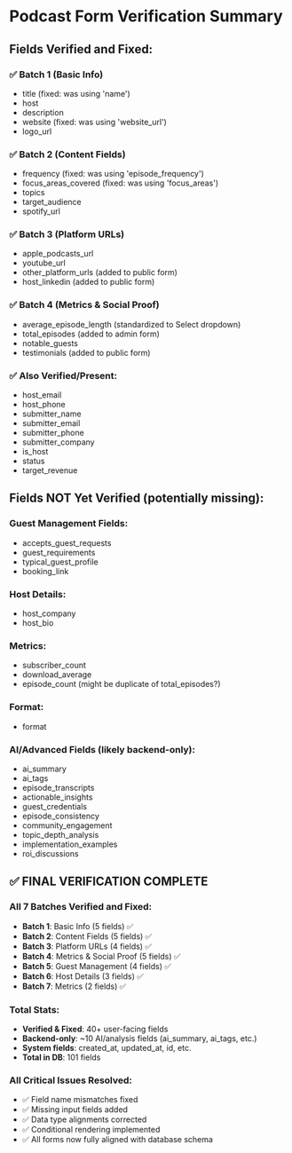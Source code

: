 # Podcast Form Verification Summary

## Fields Verified and Fixed:

### ✅ Batch 1 (Basic Info)
- title (fixed: was using 'name')
- host
- description  
- website (fixed: was using 'website_url')
- logo_url

### ✅ Batch 2 (Content Fields)
- frequency (fixed: was using 'episode_frequency')
- focus_areas_covered (fixed: was using 'focus_areas')
- topics
- target_audience
- spotify_url

### ✅ Batch 3 (Platform URLs)
- apple_podcasts_url
- youtube_url
- other_platform_urls (added to public form)
- host_linkedin (added to public form)

### ✅ Batch 4 (Metrics & Social Proof)
- average_episode_length (standardized to Select dropdown)
- total_episodes (added to admin form)
- notable_guests
- testimonials (added to public form)

### ✅ Also Verified/Present:
- host_email
- host_phone
- submitter_name
- submitter_email
- submitter_phone
- submitter_company
- is_host
- status
- target_revenue

## Fields NOT Yet Verified (potentially missing):

### Guest Management Fields:
- accepts_guest_requests
- guest_requirements
- typical_guest_profile
- booking_link

### Host Details:
- host_company
- host_bio

### Metrics:
- subscriber_count
- download_average
- episode_count (might be duplicate of total_episodes?)

### Format:
- format

### AI/Advanced Fields (likely backend-only):
- ai_summary
- ai_tags
- episode_transcripts
- actionable_insights
- guest_credentials
- episode_consistency
- community_engagement
- topic_depth_analysis
- implementation_examples
- roi_discussions

## ✅ FINAL VERIFICATION COMPLETE

### All 7 Batches Verified and Fixed:
- **Batch 1**: Basic Info (5 fields) ✅
- **Batch 2**: Content Fields (5 fields) ✅
- **Batch 3**: Platform URLs (4 fields) ✅
- **Batch 4**: Metrics & Social Proof (5 fields) ✅
- **Batch 5**: Guest Management (4 fields) ✅
- **Batch 6**: Host Details (3 fields) ✅
- **Batch 7**: Metrics (2 fields) ✅

### Total Stats:
- **Verified & Fixed**: 40+ user-facing fields
- **Backend-only**: ~10 AI/analysis fields (ai_summary, ai_tags, etc.)
- **System fields**: created_at, updated_at, id, etc.
- **Total in DB**: 101 fields

### All Critical Issues Resolved:
- ✅ Field name mismatches fixed
- ✅ Missing input fields added
- ✅ Data type alignments corrected
- ✅ Conditional rendering implemented
- ✅ All forms now fully aligned with database schema